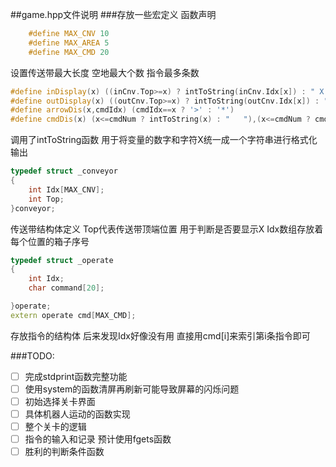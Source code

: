 ##game.hpp文件说明
###存放一些宏定义 函数声明
```cpp {.line-numbers}
    #define MAX_CNV 10
    #define MAX_AREA 5
    #define MAX_CMD 20
```

设置传送带最大长度
空地最大个数
指令最多条数



```cpp {.line-numbers}
#define inDisplay(x) ((inCnv.Top>=x) ? intToString(inCnv.Idx[x]) : " X ")      
#define outDisplay(x) ((outCnv.Top>=x) ? intToString(outCnv.Idx[x]) : " X ")
#define arrowDis(x,cmdIdx) (cmdIdx==x ? '>' : '*')								
#define cmdDis(x) (x<=cmdNum ? intToString(x) : "   "),(x<=cmdNum ? cmd[x].command : " ") 
```
调用了intToString函数 用于将变量的数字和字符X统一成一个字符串进行格式化输出

```cpp {.line-numbers}
typedef struct _conveyor
{
	int Idx[MAX_CNV];
	int Top;
}conveyor;
```
传送带结构体定义 Top代表传送带顶端位置 用于判断是否要显示X
Idx数组存放着每个位置的箱子序号

```cpp {.line-numbers}
typedef struct _operate
{
	int Idx;
	char command[20];

}operate;
extern operate cmd[MAX_CMD];
```
存放指令的结构体 后来发现Idx好像没有用 直接用cmd[i]来索引第i条指令即可

###TODO:

- [ ] 完成stdprint函数完整功能
- [ ] 使用system的函数清屏再刷新可能导致屏幕的闪烁问题
- [ ] 初始选择关卡界面
- [ ] 具体机器人运动的函数实现
- [ ] 整个关卡的逻辑
- [ ] 指令的输入和记录 预计使用fgets函数
- [ ] 胜利的判断条件函数